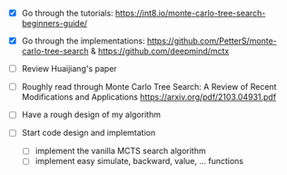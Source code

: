 - [x] Go through the tutorials: https://int8.io/monte-carlo-tree-search-beginners-guide/

- [x] Go through the implementations: https://github.com/PetterS/monte-carlo-tree-search & https://github.com/deepmind/mctx

- [ ] Review Huaijiang's paper

- [ ] Roughly read through Monte Carlo Tree Search: A Review of Recent Modifications and Applications https://arxiv.org/pdf/2103.04931.pdf

- [ ] Have a rough design of my algorithm

- [ ] Start code design and implemtation
  - [ ] implement the vanilla MCTS search algorithm 
  - [ ] implement easy simulate, backward, value, ... functions

